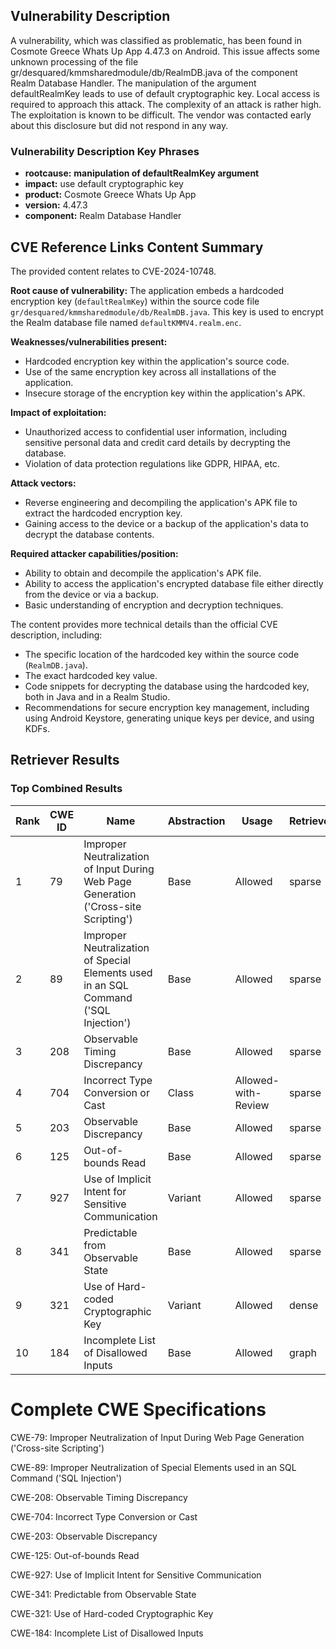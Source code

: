 ## Vulnerability Description
A vulnerability, which was classified as problematic, has been found in Cosmote Greece Whats Up App 4.47.3 on Android. This issue affects some unknown processing of the file gr/desquared/kmmsharedmodule/db/RealmDB.java of the component Realm Database Handler. The manipulation of the argument defaultRealmKey leads to use of default cryptographic key. Local access is required to approach this attack. The complexity of an attack is rather high. The exploitation is known to be difficult. The vendor was contacted early about this disclosure but did not respond in any way.

### Vulnerability Description Key Phrases
- **rootcause:** **manipulation of defaultRealmKey argument**
- **impact:** use default cryptographic key
- **product:** Cosmote Greece Whats Up App
- **version:** 4.47.3
- **component:** Realm Database Handler

## CVE Reference Links Content Summary
The provided content relates to CVE-2024-10748.

**Root cause of vulnerability:**
The application embeds a hardcoded encryption key (`defaultRealmKey`) within the source code file `gr/desquared/kmmsharedmodule/db/RealmDB.java`. This key is used to encrypt the Realm database file named `defaultKMMV4.realm.enc`.

**Weaknesses/vulnerabilities present:**
- Hardcoded encryption key within the application's source code.
- Use of the same encryption key across all installations of the application.
- Insecure storage of the encryption key within the application's APK.

**Impact of exploitation:**
- Unauthorized access to confidential user information, including sensitive personal data and credit card details by decrypting the database.
- Violation of data protection regulations like GDPR, HIPAA, etc.

**Attack vectors:**
- Reverse engineering and decompiling the application's APK file to extract the hardcoded encryption key.
- Gaining access to the device or a backup of the application's data to decrypt the database contents.

**Required attacker capabilities/position:**
- Ability to obtain and decompile the application's APK file.
- Ability to access the application's encrypted database file either directly from the device or via a backup.
- Basic understanding of encryption and decryption techniques.

The content provides more technical details than the official CVE description, including:
- The specific location of the hardcoded key within the source code (`RealmDB.java`).
- The exact hardcoded key value.
- Code snippets for decrypting the database using the hardcoded key, both in Java and in a Realm Studio.
- Recommendations for secure encryption key management, including using Android Keystore, generating unique keys per device, and using KDFs.

## Retriever Results

### Top Combined Results

| Rank | CWE ID | Name | Abstraction | Usage  | Retrievers | Individual Scores |
|------|--------|------|-------------|-------|------------|-------------------|
| 1 | 79 | Improper Neutralization of Input During Web Page Generation ('Cross-site Scripting') | Base | Allowed | sparse | 0.580 |
| 2 | 89 | Improper Neutralization of Special Elements used in an SQL Command ('SQL Injection') | Base | Allowed | sparse | 0.550 |
| 3 | 208 | Observable Timing Discrepancy | Base | Allowed | sparse | 0.503 |
| 4 | 704 | Incorrect Type Conversion or Cast | Class | Allowed-with-Review | sparse | 0.501 |
| 5 | 203 | Observable Discrepancy | Base | Allowed | sparse | 0.500 |
| 6 | 125 | Out-of-bounds Read | Base | Allowed | sparse | 0.494 |
| 7 | 927 | Use of Implicit Intent for Sensitive Communication | Variant | Allowed | sparse | 0.490 |
| 8 | 341 | Predictable from Observable State | Base | Allowed | sparse | 0.476 |
| 9 | 321 | Use of Hard-coded Cryptographic Key | Variant | Allowed | dense | 0.562 |
| 10 | 184 | Incomplete List of Disallowed Inputs | Base | Allowed | graph | 0.002 |



# Complete CWE Specifications

CWE-79: Improper Neutralization of Input During Web Page Generation ('Cross-site Scripting')

CWE-89: Improper Neutralization of Special Elements used in an SQL Command ('SQL Injection')

CWE-208: Observable Timing Discrepancy

CWE-704: Incorrect Type Conversion or Cast

CWE-203: Observable Discrepancy

CWE-125: Out-of-bounds Read

CWE-927: Use of Implicit Intent for Sensitive Communication

CWE-341: Predictable from Observable State

CWE-321: Use of Hard-coded Cryptographic Key

CWE-184: Incomplete List of Disallowed Inputs